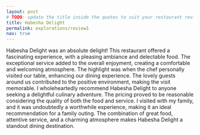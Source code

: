 ```yaml
---
layout: post
# TODO: update the title inside the quotes to suit your restaurant review needs
title: Habesha Delight
permalink: explorations/review1
nav: true
---
```


Habesha Delight was an absolute delight! This restaurant offered a fascinating experience, with a pleasing ambiance and delectable food. The exceptional service added to the overall enjoyment, creating a comfortable and welcoming atmosphere. The highlight was when the chef personally visited our table, enhancing our dining experience. The lovely guests around us contributed to the positive environment, making the visit memorable. I wholeheartedly recommend Habesha Delight to anyone seeking a delightful culinary adventure. The pricing proved to be reasonable considering the quality of both the food and service. I visited with my family, and it was undoubtedly a worthwhile experience, making it an ideal recommendation for a family outing. The combination of great food, attentive service, and a charming atmosphere makes Habesha Delight a standout dining destination.



